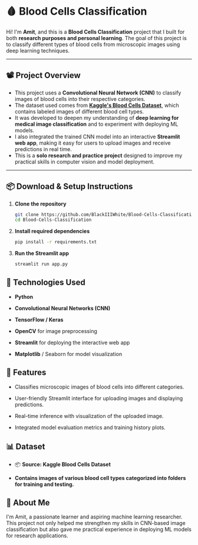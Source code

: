 # 🩸 Blood Cells Classification

Hi! I'm **Amit**, and this is a **Blood Cells Classification** project that I built for both **research purposes and personal learning**. The goal of this project is to classify different types of blood cells from microscopic images using deep learning techniques.

---

## 📽️ Project Overview

- This project uses a **Convolutional Neural Network (CNN)** to classify images of blood cells into their respective categories.
- The dataset used comes from **[Kaggle's Blood Cells Dataset](https://www.kaggle.com/datasets/paultimothymooney/blood-cells)**, which contains labeled images of different blood cell types.
- It was developed to deepen my understanding of **deep learning for medical image classification** and to experiment with deploying ML models.
- I also integrated the trained CNN model into an interactive **Streamlit web app**, making it easy for users to upload images and receive predictions in real time.
- This is a **solo research and practice project** designed to improve my practical skills in computer vision and model deployment.

---

## 📦 Download & Setup Instructions

1. **Clone the repository**
   ```bash
   git clone https://github.com/BlackIIIWhite/Blood-Cells-Classification.git
   cd Blood-Cells-Classification

2. **Install required dependencies**
   ```bash
   pip install -r requirements.txt

3. **Run the Streamlit app**
   ```bash
   streamlit run app.py

## 📑 Technologies Used

- **Python**

- **Convolutional Neural Networks (CNN)**

- **TensorFlow / Keras**

- **OpenCV** for image preprocessing

- **Streamlit** for deploying the interactive web app

- **Matplotlib** / Seaborn for model visualization

## 📌 Features
- Classifies microscopic images of blood cells into different categories.

- User-friendly Streamlit interface for uploading images and displaying predictions.

- Real-time inference with visualization of the uploaded image.

- Integrated model evaluation metrics and training history plots.

## 📊 Dataset
- 📦 **Source: Kaggle Blood Cells Dataset**

- **Contains images of various blood cell types categorized into folders for training and testing.**

## 🙌 About Me
I'm Amit, a passionate learner and aspiring machine learning researcher. This project not only helped me strengthen my skills in CNN-based image classification but also gave me practical experience in deploying ML models for research applications.
